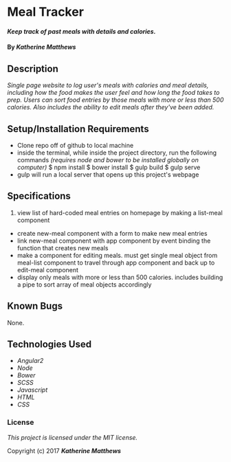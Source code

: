 # Meal Tracker

#### _Keep track of past meals with details and calories._

#### By _**Katherine Matthews**_

## Description

_Single page website to log user's meals with calories and meal details, including how the food makes the user feel and how long the food takes to prep. Users can sort food entries by those meals with more or less than 500 calories. Also includes the ability to edit meals after they've been added._

## Setup/Installation Requirements

* Clone repo off of github to local machine
* inside the terminal, while inside the project directory, run the following commands
_(requires node and bower to be installed globally on computer)_
      $ npm install
      $ bower install
      $ gulp build
      $ gulp serve
* gulp will run a local server that opens up this project's webpage

## Specifications

1. view list of hard-coded meal entries on homepage by making a list-meal component
- create new-meal component with a form to make new meal entries
- link new-meal component with app component by event binding the function that creates new meals
- make a component for editing meals. must get single meal object from meal-list component to travel through app component and back up to edit-meal component
- display only meals with more or less than 500 calories. includes building a pipe to sort array of meal objects accordingly

## Known Bugs

None.

## Technologies Used

* _Angular2_
* _Node_
* _Bower_
* _SCSS_
* _Javascript_
* _HTML_
* _CSS_

### License

*This project is licensed under the MIT license.*

Copyright (c) 2017 **_Katherine Matthews_**
